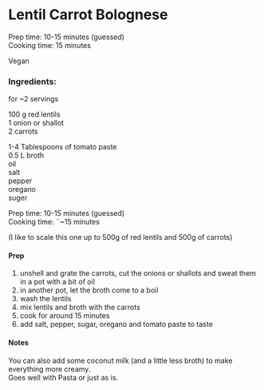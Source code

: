 
# Lentil Carrot Bolognese

Prep time: 10-15 minutes (guessed)  
Cooking time: 15 minutes  

Vegan  

### Ingredients:
for ~2 servings  

100 g red lentils  
1 onion or shallot  
2 carrots  
  
1-4 Tablespoons of tomato paste  
0.5 L broth  
oil  
salt  
pepper  
oregano  
suger  

Prep time: 10-15 minutes (guessed)  
Cooking time: ¨~15 minutes  


(I like to scale this one up to 500g of red lentils and 500g of carrots)


#### Prep
1) unshell and grate the carrots, cut the onions or shallots and sweat them in a pot with a bit of oil
2) in another pot, let the broth come to a boil 
3) wash the lentils
4) mix lentils and broth with the carrots
5) cook for around 15 minutes
6) add salt, pepper, sugar, oregano and tomato paste to taste

#### Notes
You can also add some coconut milk (and a little less broth) to make everything more creamy.  
Goes well with Pasta or just as is.  

